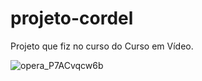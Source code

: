 # projeto-cordel
Projeto que fiz no curso do Curso em Vídeo.

![opera_P7ACvqcw6b](https://user-images.githubusercontent.com/116823816/202824059-c59eba47-916c-4d8b-b030-0623753bee2c.png)
